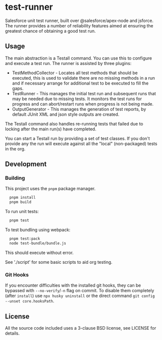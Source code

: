 # test-runner

Salesforce unit test runner, built over @salesforce/apex-node and jsforce. The runner provides a number of reliability features aimed at ensuring the greatest chance of obtaining a good test run.

## Usage

The main abstraction is a Testall command. You can use this to configure and execute a test run. The runner
is assisted by three plugins:

- TestMethodCollector - Locates all test methods that should be executed, this is used to validate there are no missing methods in a run and if necessary arrange for additional test to be executed to fill the gaps.
- TestRunner - This manages the initial test run and subsequent runs that may be needed due to missing tests. It monitors the test runs for progress and can abort/restart runs when progress is not being made.
- OutputGenerator - This manages the generation of test reports, by default JUnit XML and json style outputs are created.

The Testall command also handles re-running tests that failed due to locking after the main run(s) have completed.

You can start a Testall run by providing a set of test classes. If you don't provide any the run will execute against all the "local" (non-packaged) tests in the org.

## Development

### Building

This project uses the `pnpm` package manager.

```txt
  pnpm install
  pnpm build
```

To run unit tests:

```txt
  pnpm test
```

To test bundling using webpack:

```txt
  pnpm test:pack
  node test-bundle/bundle.js
```

This should execute without error.

See './script' for some basic scripts to aid org testing.

### Git Hooks

If you encounter difficulties with the installed git hooks, they can be bypassed with `--no-verify`/`-n` flag on commit. To disable them completely (after `install`) use `npx husky uninstall` or the direct command `git config --unset core.hooksPath`.

## License

All the source code included uses a 3-clause BSD license, see LICENSE for details.
